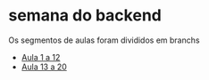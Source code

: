 # semana do backend

Os segmentos de aulas foram divididos em branchs

- [Aula 1 a 12](https://github.com/jacobaraujo7/semana-dart/tree/user-crud)
- [Aula 13 a 20](https://github.com/jacobaraujo7/semana-dart/tree/13-20)
